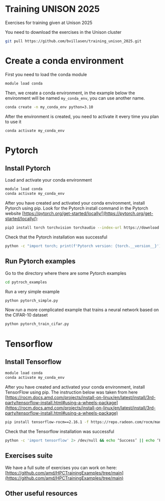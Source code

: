 # Training UNISON 2025
Exercises for training given at Unison 2025


You need to download the exercises in the Unison cluster

```bash
git pull https://github.com/bvillasen/training_unison_2025.git
```

# Create a conda environment

First you need to load the conda module

```bash 
module load conda
```

Then, we create a conda environment, in the example below the environment will be named `my_conda_env`, you can use another name.  

```bash
conda create -n my_conda_env python=3.10
```

After the environment is created, you need to activate it every time you plan to use it

```bash
conda activate my_conda_env
```

# Pytorch

## Install Pytorch

Load and activate your conda environment

```bash
module load conda
conda activate my_conda_env
```

After you have created and activated your conda environment, install Pytorch using pip. Look for the Pytorch install command in the Pytorch website [https://pytorch.org/get-started/locally/](https://pytorch.org/get-started/locally/):

```bash
pip3 install torch torchvision torchaudio --index-url https://download.pytorch.org/whl/rocm6.2.4
```

Check that the Pytorch installation was successful

```bash
python -c "import torch; print(f'Pytorch version: {torch.__version__}')"
```

## Run Pytorch examples

Go to the directory where there are some Pytorch examples

```bash
cd pytroch_examples
```

Run a very simple example

```bash
python pytorch_simple.py
```

Now run a more complicated example that trains a neural network based on the CIFAR-10 dataset

```bash
python pytorch_train_cifar.py
```


# Tensorflow

## Install Tensorflow


```bash
module load conda
conda activate my_conda_env
```

After you have created and activated your conda environment, install TensorFlow using pip. The instruction below was taken from here [https://rocm.docs.amd.com/projects/install-on-linux/en/latest/install/3rd-party/tensorflow-install.html#using-a-wheels-package](https://rocm.docs.amd.com/projects/install-on-linux/en/latest/install/3rd-party/tensorflow-install.html#using-a-wheels-package) 


```bash
pip install tensorflow-rocm==2.16.1 -f https://repo.radeon.com/rocm/manylinux/rocm-rel-6.2/ --upgrade
```

Check that the Tensorflow installation was successful

```bash
python -c 'import tensorflow' 2> /dev/null && echo ‘Success’ || echo ‘Failure’
```


## Exercises suite

We have a full suite of exercises you can work on here: [https://github.com/amd/HPCTrainingExamples/tree/main](https://github.com/amd/HPCTrainingExamples/tree/main)

## Other useful resources 


